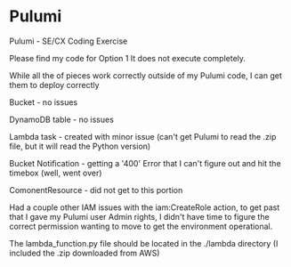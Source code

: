 # Pulumi
Pulumi - SE/CX Coding Exercise

Please find my code for Option 1
It does not execute completely.

While all the of pieces work correctly outside of my Pulumi code, I can get them to deploy correctly

Bucket - no issues

DynamoDB table - no issues

Lambda task - created with minor issue  (can't get Pulumi to read the .zip file, but it will read the Python version)

Bucket Notification - getting a '400' Error that I can't figure out and hit the timebox (well, went over)

ComonentResource - did not get to this portion

Had a couple other IAM issues with the iam:CreateRole action, to get past that I gave my Pulumi user Admin rights, I didn't have time to figure the correct permission
wanting to move to get the environment operational.

The lambda_function.py file should be located in the ./lambda directory    (I included the .zip downloaded from AWS)
